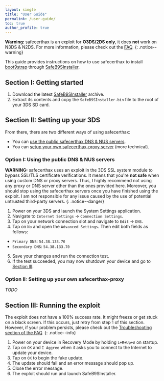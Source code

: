 ```yaml
---
layout: single
title: "User Guide"
permalink: /user-guide/
toc: true
author_profile: true
---
```


**Warning:** safecerthax is an exploit for **O3DS/2DS only**, it does **not** work on N3DS & N2DS. For more information, please check out the [FAQ](/faq/).
{: .notice--warning}

This guide provides instructions on how to use safecerthax to install [boot9strap](https://github.com/SciresM/boot9strap) through [SafeB9SInstaller](https://github.com/d0k3/SafeB9SInstaller).

## Section I: Getting started

1. Download the latest [SafeB9SInstaller](https://github.com/d0k3/SafeB9SInstaller/releases) archive.
2. Extract its contents and copy the `SafeB9SInstaller.bin` file to the root of your 3DS SD card.

## Section II: Setting up your 3DS

From there, there are two different ways of using safecerthax:
- You can [use the public safecerthax DNS & NUS servers](#option-i-using-the-public-dns--nus-servers).
- You can [setup your own safecerthax-proxy server](#option-ii-setting-up-your-own-safecerthax-proxy) (more technical).

### Option I: Using the public DNS & NUS servers

**WARNING:** safecerthax uses an exploit in the 3DS SSL system module to bypass SSL/TLS certificate verifications. It means that you're **not safe** when using custom DNS or proxy servers. Thus, I highly recommend not using any proxy or DNS server other than the ones provided here. Moreover, you should stop using the safecerthax servers once you have finished using the exploit. I am not responsible for any issue caused by the use of potential untrusted third-party servers.
{: .notice--danger}

1. Power on your 3DS and launch the System Settings application.
2. Navigate to `Internet Settings` -> `Connection Settings`.
3. Tap on your network connection slot and navigate to `Edit` -> `DNS`.
4. Tap on `No` and open the `Advanced Settings`. Then edit both fields as follows:
  - `Primary DNS`: `54.38.133.70`
  - `Secondary DNS`: `54.38.133.70`
5. Save your changes and run the connection test.
6. If the test succeeded, you may now shutdown your device and go to [Section III](#section-iii-running-the-exploit).

### Option II: Setting up your own safecerthax-proxy
*TODO*


## Section III: Running the exploit

The exploit does not have a 100% success rate. It might freeze or get stuck on a black screen. If this occurs, just retry from step 1 of this section. However, if your problem persists, please check out the [Troubleshooting section of the FAQ](/faq/#troubleshooting).
{: .notice--info}

1. Power on your device in Recovery Mode by holding `L+R+Up+A` on startup.
2. Tap on `OK` and `I Aggree` when it asks you to connect to the Internet to update your device.
3. Tap on `OK` to begin the fake update.
4. The update should fail and an error message should pop up.
5. Close the error message.
6. The exploit should run and launch SafeB9SInstaller.
